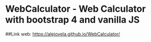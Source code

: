 # WebCalculator - Web Calculator with bootstrap 4 and vanilla JS
##Link web: https://alejovela.github.io/WebCalculator/
